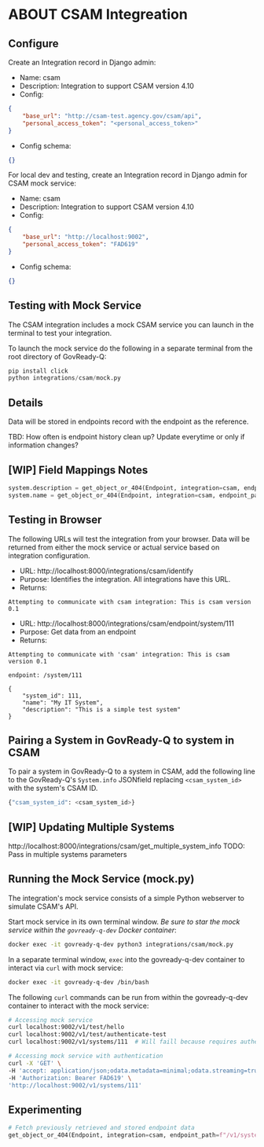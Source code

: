# ABOUT CSAM Integreation

## Configure

Create an Integration record in Django admin:

- Name: csam
- Description: Integration to support CSAM version 4.10
- Config:
```json
{
    "base_url": "http://csam-test.agency.gov/csam/api",
    "personal_access_token": "<personal_access_token>"
}
```
- Config schema:
```json
{}
```

For local dev and testing, create an Integration record in Django admin for CSAM mock service:

- Name: csam
- Description: Integration to support CSAM version 4.10
- Config:
```json
{
    "base_url": "http://localhost:9002",
    "personal_access_token": "FAD619"
}
```
- Config schema:
```json
{}
```

## Testing with Mock Service

The CSAM integration includes a mock CSAM service you can launch in the terminal to test your integration.

To launch the mock service do the following in a separate terminal from the root directory of GovReady-Q:

```python
pip install click
python integrations/csam/mock.py
```

## Details

Data will be stored in endpoints record with the endpoint as the reference.

TBD: How often is endpoint history clean up? Update everytime or only if information changes?

## [WIP] Field Mappings Notes

```python
system.description = get_object_or_404(Endpoint, integration=csam, endpoint_path=f'/system/{csam_system_id}').data['description']
system.name = get_object_or_404(Endpoint, integration=csam, endpoint_path=f'/system/{csam_system_id}').data['name']
```
## Testing in Browser

The following URLs will test the integration from your browser. Data will be returned from either the mock service or actual service based on integration configuration.

- URL: http://localhost:8000/integrations/csam/identify
- Purpose: Identifies the integration. All integrations have this URL.
- Returns:
```text
Attempting to communicate with csam integration: This is csam version 0.1
```

- URL: http://localhost:8000/integrations/csam/endpoint/system/111
- Purpose: Get data from an endpoint
- Returns: 
```text
Attempting to communicate with 'csam' integration: This is csam version 0.1

endpoint: /system/111

{
    "system_id": 111,
    "name": "My IT System",
    "description": "This is a simple test system"
}
```

## Pairing a System in GovReady-Q to system in CSAM

To pair a system in GovReady-Q to a system in CSAM, add the following line to the GovReady-Q's `System.info` JSONfield replacing `<csam_system_id>` with the system's CSAM ID.

```bash
{"csam_system_id": <csam_system_id>}
```

## [WIP] Updating Multiple Systems

http://localhost:8000/integrations/csam/get_multiple_system_info
TODO: Pass in multiple systems parameters

## Running the Mock Service (mock.py)

The integration's mock service consists of a simple Python webserver to simulate CSAM's API.

Start mock service in its own terminal window. *Be sure to star the mock service within the `govready-q-dev` Docker container*:

```bash
docker exec -it govready-q-dev python3 integrations/csam/mock.py
```

In a separate terminal window, `exec` into the govready-q-dev container to interact via `curl` with mock service:

```bash
docker exec -it govready-q-dev /bin/bash 
```

The following `curl` commands can be run from within the govready-q-dev container to interact with the mock service:

```bash
# Accessing mock service
curl localhost:9002/v1/test/hello
curl localhost:9002/v1/test/authenticate-test
curl localhost:9002/v1/systems/111  # Will faill because requires authentication

# Accessing mock service with authentication
curl -X 'GET' \
-H 'accept: application/json;odata.metadata=minimal;odata.streaming=true' \
-H 'Authorization: Bearer FAD619' \
'http://localhost:9002/v1/systems/111'
```

## Experimenting

```python
# Fetch previously retrieved and stored endpoint data
get_object_or_404(Endpoint, integration=csam, endpoint_path=f"/v1/system/222").data["name"]

```

